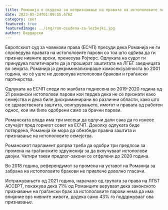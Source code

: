 ```yaml
---
title: Романија е осудена за непризнавање на правата на истополовите парови
date: 2023-05-24T01:09:55.476Z
category: свет
featured: true
featuredImage: ../img/rom-osudena-za-lezbejki.jpg
author: Вардарски
---
```

Европскиот суд за човекови права (ЕСЧП) пресуди дека Романија не ги спроведува правата на истополовите парови со тоа што одбива да ги признае нивните врски, пренесува Ројтерс. Одлуката на судот ги принудува политичарите да ја прошират заштитата на ЛГБТ заедницата во земјата. Романија ја декриминализираше хомосексуалноста во 2001 година, но сè уште не дозволува истополови бракови и граѓански партнерства.

Одлуката на ЕСЧП следи по жалбата поднесена во 2019-2020 година од 21 романски истополови парови кои тврдеа дека не се признати како семејства и дека биле дискриминирани во различни области, како што се здравствената заштита, осигурувањето, имотот и правата од работен однос, кои им биле одобрени само за брачни парови.

Романската влада има три месеци да одлучи дали сака да го изнесе случајот пред горниот совет на ЕСЧП. Доколку одлуката биде потврдена, Романија ќе мора да обезбеди правна заштита и признавање на истополовите семејства.

Романскиот парламент допрва треба да одобри три предлози за промена на граѓанските здруженија за да вклучуваат истополови двојки. Четири такви предлог-закони се отфрлени до 2020 година.

Во 2018 година, референдумот за промена на уставот на Романија за забрана на истополовите бракови не привлече доволно гласачи.

Истражувањето од 2021 година, нарачано од групата за права на ЛГБТ ACCEPT, покажува дека 71% од Романците веруваат дека законското признавање на граѓански брак за истополовите парови нема да има влијание врз нивните животи, додека само 43% го поддржуваат ова признавање.